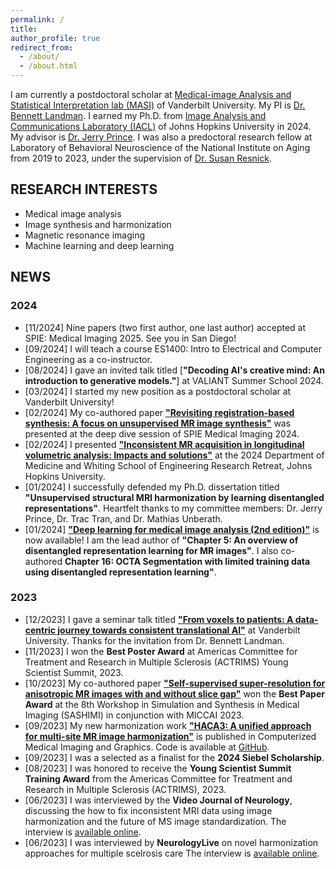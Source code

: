 ```yaml
---
permalink: /
title: 
author_profile: true
redirect_from: 
  - /about/
  - /about.html
---
```


I am currently a postdoctoral scholar at [Medical-image Analysis and Statistical Interpretation lab (MASI)](https://my.vanderbilt.edu/masi/) of Vanderbilt University. My PI is [Dr. Bennett Landman](https://www.vanderbilt.edu/vise/visepeople/bennett-landman/). I earned my Ph.D. from [Image Analysis and Communications Laboratory (IACL)](https://iacl.ece.jhu.edu/index.php?title=Main_Page) of Johns Hopkins University in 2024. My advisor is [Dr. Jerry Prince](https://engineering.jhu.edu/faculty/jerry-prince/). I was also a predoctoral research fellow at Laboratory of Behavioral Neuroscience of the National Institute on Aging from 2019 to 2023, under the supervision of [Dr. Susan Resnick](https://irp.nih.gov/pi/susan-resnick).
  
## RESEARCH INTERESTS
- Medical image analysis
- Image synthesis and harmonization
- Magnetic resonance imaging
- Machine learning and deep learning

## NEWS
### 2024
- [11/2024] Nine papers (two first author, one last author) accepted at SPIE: Medical Imaging 2025. See you in San Diego!
- [09/2024] I will teach a course ES1400: Intro to Electrical and Computer Engineering as a co-instructor. 
- [08/2024] I gave an invited talk titled [**"Decoding AI's creative mind: An introduction to generative models."**] at VALIANT Summer School 2024.
- [03/2024] I started my new position as a postdoctoral scholar at Vanderbilt University!
- [02/2024] My co-authored paper [**"Revisiting registration-based synthesis: A focus on unsupervised MR image synthesis"**](https://arxiv.org/abs/2402.12288) was presented at the deep dive session of SPIE Medical Imaging 2024. 
- [02/2024] I presented [**"Inconsistent MR acquisition in longitudinal volumetric analysis: Impacts and solutions"**](https://github.com/lianruizuo/inconsistent_acquisition/blob/main/README.md) at the 2024 Department of Medicine and Whiting School of Engineering Research Retreat, Johns Hopkins University.
- [01/2024] I successfully defended my Ph.D. dissertation titled **"Unsupervised structural MRI harmonization by learning disentangled representations"**. Heartfelt thanks to my committee members: Dr. Jerry Prince, Dr. Trac Tran, and Dr. Mathias Unberath.
- [01/2024] [**"Deep learning for medical image analysis (2nd edition)"**](https://shop.elsevier.com/books/deep-learning-for-medical-image-analysis/zhou/978-0-323-85124-4) is now available! I am the lead author of **"Chapter 5: An overview of disentangled representation learning for MR images"**. I also co-authored **Chapter 16: OCTA Segmentation with limited training data using disentangled representation learning"**.

### 2023
- [12/2023] I gave a seminar talk titled [**"From voxels to patients: A data-centric journey towards consistent translational AI"**](https://twitter.com/LianruiZuo/status/1726652134471639231) at Vanderbilt University. Thanks for the invitation from Dr. Bennett Landman.
- [11/2023] I won the **Best Poster Award** at Americas Committee for Treatment and Research in Multiple Sclerosis (ACTRIMS) Young Scientist Summit, 2023.
- [10/2023] My co-authored paper [**"Self-supervised super-resolution for anisotropic MR images with and without slice gap"**](https://link.springer.com/chapter/10.1007/978-3-031-44689-4_12) won the **Best Paper Award** at the 8th Workshop in Simulation and Synthesis in Medical Imaging (SASHIMI) in conjunction with MICCAI 2023. 
- [09/2023] My new harmonization work [**"HACA3: A unified approach for multi-site MR image harmonization"**](https://www.sciencedirect.com/science/article/pii/S0895611123001039?via%3Dihub) is published in Computerized Medical Imaging and Graphics. Code is available at [GitHub](https://github.com/lianruizuo/haca3).
- [09/2023] I was a selected as a finalist for the **2024 Siebel Scholarship**.
- [08/2023] I was honored to receive the **Young Scientist Summit Training Award** from the Americas Committee for Treatment and Research in Multiple Sclerosis (ACTRIMS), 2023.
- [06/2023] I was interviewed by the **Video Journal of Neurology**, discussing the how to fix inconsistent MRI data using image harmonization and the future of MS image standardization. The interview is [available online](https://vjneurology.com/speaker/lianrui-zuo/).
- [06/2023] I was interviewed by **NeurologyLive** on novel harmonization approaches for multiple scelrosis care The interview is [available online](https://www.neurologylive.com/view/enhancing-consistency-neuroimaging-ai-image-harmonization-lianrui-zuo).
